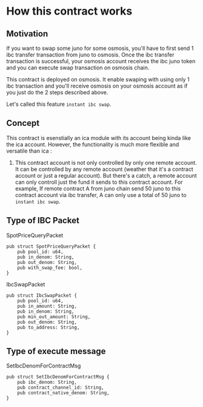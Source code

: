 # How this contract works

## Motivation
If you want to swap some juno for some osmosis, you'll have to first send 1 ibc transfer transaction from juno to osmosis. Once the ibc transfer transaction is successful, your osmosis account receives the ibc juno token and you can execute swap transaction on osmosis chain.

This contract is deployed on osmosis. It enable swaping with using only 1 ibc transaction and you'll receive osmosis on your osmosis account as if you just do the 2 steps described above.

Let's called this feature `instant ibc swap`.

## Concept

This contract is esenstially an ica module with its account being kinda like the ica account. However, the functionality is much more flexible and versatile than ica :

1. This contract account is not only controlled by only one remote account. It can be controlled by any remote account (weather that it's a contract account or just a regular account). But there's a catch, a remote account can only controll just the fund it sends to this contract account. For example, If remote contract A from juno chain send 50 juno to this contract account via ibc transfer, A can only use a total of 50 juno to `instant ibc swap`.


## Type of IBC Packet
SpotPriceQueryPacket

```
pub struct SpotPriceQueryPacket {
    pub pool_id: u64,
    pub in_denom: String,
    pub out_denom: String,
    pub with_swap_fee: bool,
}
```

IbcSwapPacket

```
pub struct IbcSwapPacket {
    pub pool_id: u64,
    pub in_amount: String,
    pub in_denom: String, 
    pub min_out_amount: String,
    pub out_denom: String,
    pub to_address: String,
}
```

## Type of execute message

SetIbcDenomForContractMsg

```
pub struct SetIbcDenomForContractMsg {
    pub ibc_denom: String,    
    pub contract_channel_id: String,
    pub contract_native_denom: String,
}
```